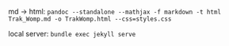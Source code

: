 md -> html:
`pandoc --standalone --mathjax -f markdown -t html Trak_Womp.md -o TrakWomp.html --css=styles.css`

local server:
`bundle exec jekyll serve
`